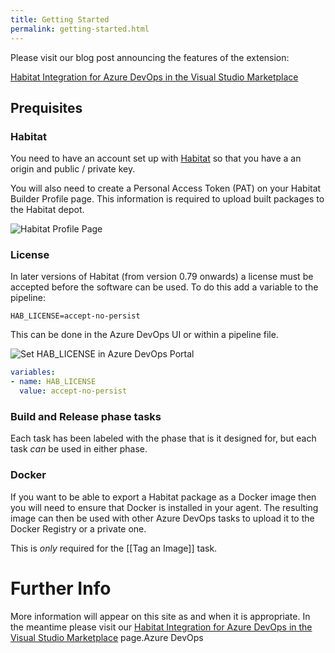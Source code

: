 ```yaml
---
title: Getting Started
permalink: getting-started.html
---
```


Please visit our blog post announcing the features of the extension:

[Habitat Integration for Azure DevOps in the Visual Studio Marketplace](https://blog.chef.io/2017/09/19/habitat-integration-for-vsts-in-visual-studio-marketplace/)

## Prequisites

### Habitat

You need to have an account set up with [Habitat](https://bldr.habitat.sh/#/sign-in) so that you have a an origin and public / private key.

You will also need to create a Personal Access Token (PAT) on your Habitat Builder Profile page. This information is required to upload built packages to the Habitat depot.

![Habitat Profile Page](/images/habitat_profile_page.png)

### License

In later versions of Habitat (from version 0.79 onwards) a license must be accepted before the software can be used. To do this add a variable to the pipeline:

  `HAB_LICENSE=accept-no-persist`

This can be done in the Azure DevOps UI or within a pipeline file.

![Set HAB_LICENSE in Azure DevOps Portal](/images/set_var_in_portal.png)

```yaml
variables:
- name: HAB_LICENSE
  value: accept-no-persist
```

### Build and Release phase tasks

Each task has been labeled with the phase that is it designed for, but each task _can_ be used in either phase.

### Docker

If you want to be able to export a Habitat package as a Docker image then you will need to ensure that Docker is installed in your agent. The resulting image can then be used with other Azure DevOps tasks to upload it to the Docker Registry or a private one.

This is _only_ required for the [[Tag an Image]] task.

# Further Info

More information will appear on this site as and when it is appropriate. In the meantime please visit our [Habitat Integration for Azure DevOps in the Visual Studio Marketplace](https://blog.chef.io/2017/09/19/habitat-integration-for-vsts-in-visual-studio-marketplace/) page.Azure DevOps